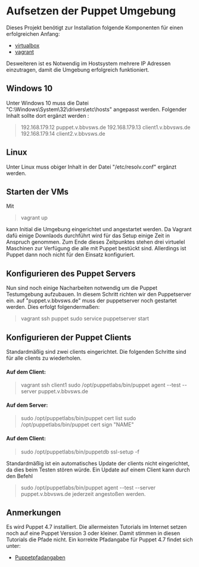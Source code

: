 Aufsetzen der Puppet Umgebung
=============================

Dieses Projekt benötigt zur Installation folgende Komponenten für einen erfolgreichen Anfang:
 
 - [virtualbox](https://www.virtualbox.org/wiki/Downloads "Virtualbox Download")
 - [vagrant](www.virtualbox.org/wiki/Downloads "Vagrant Download")
 
 Desweiteren ist es Notwendig im Hostsystem mehrere IP Adressen einzutragen, damit die Umgebung erfolgreich funktioniert.
 
Windows 10
----------

Unter Windows 10 muss die Datei "C:\Windows\System\32\drivers\etc\hosts"  angepasst werden.
Folgender Inhalt sollte dort ergänzt werden : 

>192.168.179.12 puppet.v.bbvsws.de
>192.168.179.13 client1.v.bbvsws.de
>192.168.179.14 client2.v.bbvsws.de

Linux
-----

Unter Linux muss obiger Inhalt in der Datei "/etc/resolv.conf" ergänzt werden.


Starten der VMs
---------------

Mit

> vagrant up

kann Initial die Umgebung eingerichtet und angestartet werden. Da Vagrant dafü einige Downlaods durchführt wird für das Setup
einige Zeit in Anspruch genommen. Zum Ende dieses Zeitpunktes stehen drei virtuelel Maschinen zur Verfügung die alle mit Puppet bestückt sind.
Allerdings ist Puppet dann noch nicht für den Einsatz konfiguriert.
 
Konfigurieren des Puppet Servers
--------------------------------
Nun sind noch einige Nacharbeiten notwendig um die Puppet Testumgebung aufzubauen. In diesem Schritt richten wir den Puppetserver ein.
auf "puppet.v.bbvsws.de" muss der puppetserver noch gestartet werden. Dies erfolgt folgendermaßen:

> vagrant ssh puppet
> sudo service puppetserver start

Konfigurieren der Puppet Clients
--------------------------------
 
Standardmäßig sind zwei clients eingerichtet. Die folgenden Schritte sind für alle clients zu wiederholen.

#### Auf dem Client:


> vagrant ssh client1
> sudo /opt/puppetlabs/bin/puppet agent --test --server puppet.v.bbvsws.de 

#### Auf dem Server:


> sudo /opt/puppetlabs/bin/puppet cert list
> sudo /opt/puppetlabs/bin/puppet cert sign "NAME"

 
#### Auf dem Client:


> sudo /opt/puppetlabs/bin/puppetdb ssl-setup -f
 
Standardmäßig ist ein automatisches Update der clients nicht eingerichtet, da dies beim Testen stören würde.
Ein Update auf einem Client kann durch den Befehl 
> sudo /opt/puppetlabs/bin/puppet agent --test --server puppet.v.bbvsws.de jederzeit angestoßen werden.
 
 
Anmerkungen
-----------

 
Es wird Puppet 4.7 installiert. Die allermeisten Tutorials im Internet setzen noch auf eine Puppet Verssion 3 oder kleiner. Damit stimmen in diesen Tutorials 
die Pfade nicht.
Ein korrekte Pfadangabe für Puppet 4.7 findet sich unter:
 
* [Puppetpfadangaben](https://docs.puppet.com/puppet/4.7/reference/dirs_codedir.html)
 

